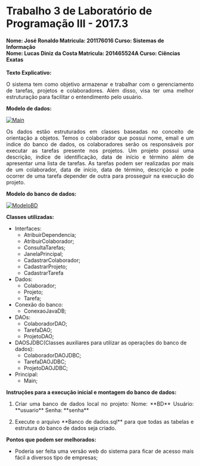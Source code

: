 # Trabalho 3 de Laboratório de Programação III - 2017.3

#### Nome: José Ronaldo Matricula: 201176016  Curso: Sistemas de Informação <br> Nome: Lucas Diniz da Costa Matricula: 201465524A   Curso: Ciências Exatas

**Texto Explicativo:**<p align="justify"> O sistema tem como objetivo armazenar e trabalhar com o gerenciamento de tarefas, projetos e colaboradores. Além disso, visa ter uma melhor estruturação para facilitar o entendimento pelo usuário.</p>

**Modelo de dados:**

<a href="https://ibb.co/moY3cm"><img src="https://image.ibb.co/daiQq6/Main.png" alt="Main" border="0"></a>

<p align="justify">Os dados estão estruturados em classes baseadas no conceito de orientação a objetos. Temos o colaborador que possui nome, email e um indice do banco de dados, os colaboradores serão os responsáveis por executar as tarefas presente nos projetos. Um projeto possui uma descrição, índice de identificação, data de início e término além de apresentar uma lista de tarefas. As tarefas podem ser realizadas por mais de um colaborador, data de início, data de término, descrição e pode ocorrer de uma tarefa depender de outra para prosseguir na execução do projeto.</p>

**Modelo do banco de dados:**

<a href="https://ibb.co/dhLnvG"><img src="https://image.ibb.co/eFvLFG/ModeloBD.png" alt="ModeloBD" border="0"></a>


**Classes utilizadas:**

- Interfaces:
	- AtribuirDependencia;
	- AtribuirColaborador;
	- ConsultaTarefas;
	- JanelaPrincipal;
	- CadastrarColaborador;
	- CadastrarProjeto;
	- CadastrarTarefa
- Dados:
	- Colaborador;
	- Projeto;
	- Tarefa;
- Conexão do banco:
	- ConexaoJavaDB;
- DAOs:
	- ColaboradorDAO;
	- TarefaDAO;
	- ProjetoDAO;
- DAOSJDBC(Classes auxiliares para utilizar as operações do banco de dados):
	- ColaboradorDAOJDBC;
	- TarefaDAOJDBC;
	- ProjetoDAOJDBC;
- Principal:
	- Main;

**Instruções para a execução inicial e montagem do banco de dados:**

1.	<p align="justify">Criar uma banco de dados local no projeto: Nome: **BD** Usuário: **usuario** Senha: **senha** </p>
2.	<p align="justify">Execute o arquivo **Banco de dados.sql** para que todas as tabelas e estrutura do banco de dados seja criado.</p>

**Pontos que podem ser melhorados:**

- <p align="justify">Poderia ser feita uma versão web do sistema para ficar de acesso mais fácil a diversos tipo de empresas;</p>